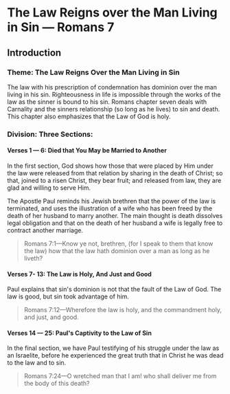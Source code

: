 # The Law Reigns over the Man Living in Sin &mdash; Romans 7

## Introduction

### Theme: The Law Reigns Over the Man Living in Sin

The law with his prescription of condemnation has dominion over the man living in his sin. Righteousness in life is impossible through the works of the law as the sinner is bound to his sin. Romans chapter seven deals with Carnality and the sinners relationship (so long as he lives) to sin and death. This chapter also emphasizes that the Law of God is holy.

### Division: Three Sections:

#### Verses 1 &mdash; 6: Died that You May be Married to Another

In the first section, God shows how those that were placed by Him under the law were released from that relation by sharing in the death of Christ; so that, joined to a risen Christ, they bear fruit; and released from law, they are glad and willing to serve Him.

The Apostle Paul reminds his Jewish brethren that the power of the law is terminated, and uses the illustration of a wife who has been freed by the death of her husband to marry another.  The main thought is death dissolves legal obligation and that on the death of her husband a wife is legally free to contract another marriage.

> Romans 7:1&mdash;Know ye not, brethren, (for I speak to them that know the law) how that the law hath dominion over a man as long as he liveth?

#### Verses 7- 13: The Law is Holy, And Just and Good

Paul explains that sin&apos;s dominion is not that the fault of the Law of God. The law is  good, but sin took advantage of him.

> Romans 7:12&mdash;Wherefore the law is holy, and the commandment holy, and just, and good.

#### Verses 14 &mdash; 25: Paul&apos;s Captivity to the Law of Sin

In the final section, we have Paul testifying of his struggle under the law as an Israelite, before he experienced the great truth that in Christ he was dead to the law and to sin.

> Romans 7:24&mdash;O wretched man that I am! who shall deliver me from the body of this death?
